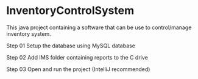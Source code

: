 # InventoryControlSystem

This java project containing a software that can be use to control/manage inventory system.

Step 01
Setup the database using MySQL database

Step 02
Add IMS folder containing reports to the C drive

Step 03
Open and run the project (IntelliJ recommended)
